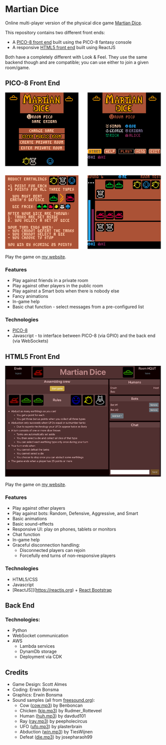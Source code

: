 # Martian Dice

Online multi-player version of the physical dice game [Martian Dice](https://boardgamegeek.com/boardgame/99875/martian-dice).

This repository contains two different front ends:
* A [PICO-8 front end](#PICO-8-front-end) built using the PICO-8 fantasy console
* A responsive [HTML5 front end](#HTML5-front-end) built using ReactJS

Both have a completely different with Look & Feel.
They use the same backend though and are compatible; you can use either to join a given room/game.

## PICO-8 Front End

![Martian Dice PICO-8 screenshots](MartianDice-P8-Screenshots.png)

Play the game on [my website](https://erwinbonsma.nl/Games/MD-P8/index.html).

### Features

* Play against friends in a private room
* Play against other players in the public room
* Play against a Smart bots when there is nobody else
* Fancy animations
* In-game help
* Basic chat function - select messages from a pre-configured list

### Technologies

* [PICO-8](https://www.lexaloffle.com/pico-8.php)
* Javascript - to interface between PICO-8 (via GPIO) and the back end (via WebSockets)

## HTML5 Front End

![Martian Dice screenshot](MartianDice-Screenshot.png)

Play the game on [my website](https://bonsma.home.xs4all.nl/Games/MartianDice/index.html).

### Features

* Play against other players
* Play against bots: Random, Defensive, Aggressive, and Smart
* Basic animations
* Basic sound-effects
* Responsive UI: play on phones, tablets or monitors
* Chat function
* In-game help
* Graceful disconnection handling:
	* Disconnected players can rejoin
	* Forcefully end turns of non-responsive players

### Technologies

* HTML5/CSS
* Javascript
* [ReactJS]](https://reactjs.org) + [React Bootstrap](https://react-bootstrap.github.io)

## Back End

### Technologies:

* Python
* WebSocket communication
* AWS
	* Lambda services
	* DynamDb storage
	* Deployment via CDK

## Credits

* Game Design: Scott Almes
* Coding: Erwin Bonsma
* Graphics: Erwin Bonsma
* Sound samples (all from [freesound.org](https://freesound.org)):
	* Cow ([cow.mp3](https://freesound.org/people/Benboncan/sounds/58277/)) by Benboncan
	* Chicken ([kip.mp3](https://freesound.org/people/Rudmer_Rotteveel/sounds/316920/)) by Rudmer_Rotteveel
	* Human ([huh.mp3](https://freesound.org/people/davdud101/sounds/150505/)) by davdud101
	* Ray ([ray.mp3](https://freesound.org/people/peepholecircus/sounds/171705/)) by peepholecircus
	* UFO ([ufo.mp3](https://freesound.org/people/plasterbrain/sounds/395500/)) by plasterbrain
	* Abduction ([win.mp3](https://freesound.org/people/TiesWijnen/sounds/518096/)) by TiesWijnen
	* Defeat ([die.mp3](https://freesound.org/people/josepharaoh99/sounds/364929/)) by josepharaoh99
